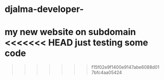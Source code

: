 # djalma-developer-
my new website on subdomain
<<<<<<< HEAD
just testing some code 
=======
>>>>>>> f15f02e9f1400e9147abe6088d017bfc4aa05424
